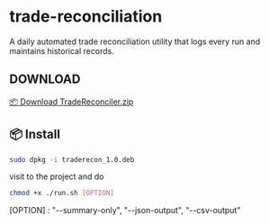 # trade-reconciliation

A daily automated trade reconciliation utility that logs every run and maintains historical records.


## DOWNLOAD
[📦 Download TradeReconciler.zip](./TradeReconciler.zip)

## 📦 Install

```bash
sudo dpkg -i traderecon_1.0.deb
```

visit to the project and do 

```bash
chmod +x ./run.sh [OPTION]
```
[OPTION] : "--summary-only", "--json-output", "--csv-output"
